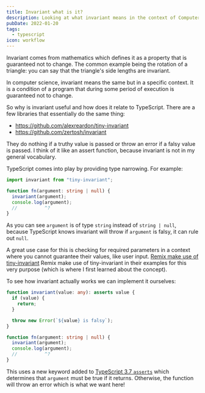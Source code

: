 ```yaml
---
title: Invariant what is it?
description: Looking at what invariant means in the context of Computer Science and why it is useful.
pubDate: 2022-01-20
tags:
  - typescript
icon: workflow
---
```


Invariant comes from mathematics which defines it as a property that is guaranteed not to change. The common example being the rotation of a triangle: you can say that the triangle's side lengths are invariant.

In computer science, invariant means the same but in a specific context. It is a condition of a program that during some period of execution is guaranteed not to change.

So why is invariant useful and how does it relate to TypeScript. There are a few libraries that essentially do the same thing:

- https://github.com/alexreardon/tiny-invariant
- https://github.com/zertosh/invariant

They do nothing if a truthy value is passed or throw an error if a falsy value is passed. I think of it like an assert function, because invariant is not in my general vocabulary.

TypeScript comes into play by providing type narrowing. For example:

```typescript twoslash
import invariant from "tiny-invariant";

function fn(argument: string | null) {
  invariant(argument);
  console.log(argument);
  //          ^?
}
```

As you can see `argument` is of type `string` instead of `string | null`, because TypeScript knows invariant will throw if `argument` is falsy, it can rule out `null`.

A great use case for this is checking for required parameters in a context where you cannot guarantee their values, like user input. [Remix make use of tiny-invariant](https://remix.run/docs/en/v1/tutorials/blog#:~:text=npm%20add%20tiny%2Dinvariant) Remix make use of tiny-invariant in their examples for this very purpose (which is where I first learned about the concept).

To see how invariant actually works we can implement it ourselves:

```typescript twoslash
function invariant(value: any): asserts value {
  if (value) {
    return;
  }

  throw new Error(`${value} is falsy`);
}

function fn(argument: string | null) {
  invariant(argument);
  console.log(argument);
  //          ^?
}
```

This uses a new keyword added to [TypeScript 3.7 `asserts`](https://www.typescriptlang.org/docs/handbook/release-notes/typescript-3-7.html#assertion-functions) which determines that `argument` must be true if it returns. Otherwise, the function will throw an error which is what we want here!
